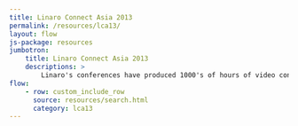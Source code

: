 ```yaml
---
title: Linaro Connect Asia 2013
permalink: /resources/lca13/
layout: flow
js-package: resources
jumbotron:
    title: Linaro Connect Asia 2013
    descriptions: >
        Linaro's conferences have produced 1000's of hours of video content. You can find it all here!
flow:
    - row: custom_include_row
      source: resources/search.html
      category: lca13
---
```


